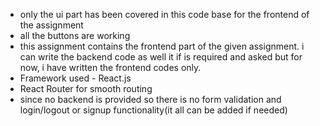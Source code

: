  - only the ui part has been covered in this code base for the frontend of the assignment
 - all the buttons are working 
 - this assignment contains the frontend part of the given assignment. i can write the backend code as well it if is required and asked but for 
   now, i have written the frontend codes only. 
 - Framework used - React.js 
 - React Router for smooth routing 
 - since no backend is provided so there is no form validation and login/logout or signup functionality(it all can be added if needed)

